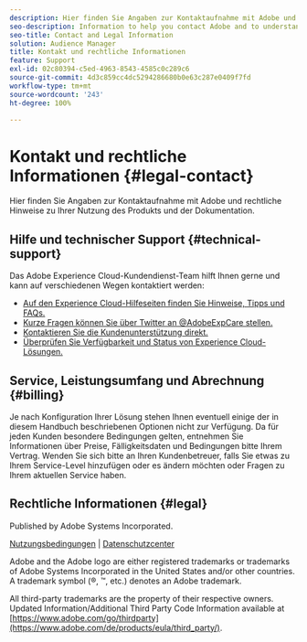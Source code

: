 ```yaml
---
description: Hier finden Sie Angaben zur Kontaktaufnahme mit Adobe und rechtliche Hinweise zu Ihrer Nutzung des Produkts und der Dokumentation.
seo-description: Information to help you contact Adobe and to understand the legal issues concerning your use of this product and documentation.
seo-title: Contact and Legal Information
solution: Audience Manager
title: Kontakt und rechtliche Informationen
feature: Support
exl-id: 02c80394-c5ed-4963-8543-4585c0c289c6
source-git-commit: 4d3c859cc4dc5294286680b0e63c287e0409f7fd
workflow-type: tm+mt
source-wordcount: '243'
ht-degree: 100%

---
```


# Kontakt und rechtliche Informationen {#legal-contact}

Hier finden Sie Angaben zur Kontaktaufnahme mit Adobe und rechtliche Hinweise zu Ihrer Nutzung des Produkts und der Dokumentation.

## Hilfe und technischer Support  {#technical-support}

Das Adobe Experience Cloud-Kundendienst-Team hilft Ihnen gerne und kann auf verschiedenen Wegen kontaktiert werden:

* [Auf den Experience Cloud-Hilfeseiten finden Sie Hinweise, Tipps und FAQs.](https://helpx.adobe.com/de/support.ec.html)
* [Kurze Fragen können Sie über Twitter an @AdobeExpCare stellen.](https://twitter.com/AdobeExpCare)
* [Kontaktieren Sie die Kundenunterstützung direkt.](https://helpx.adobe.com/de/contact/enterprise-support.ec.html)
* [Überprüfen Sie Verfügbarkeit und Status von Experience Cloud-Lösungen.](https://status.adobe.com/)

## Service, Leistungsumfang und Abrechnung {#billing}

Je nach Konfiguration Ihrer Lösung stehen Ihnen eventuell einige der in diesem Handbuch beschriebenen Optionen nicht zur Verfügung. Da für jeden Kunden besondere Bedingungen gelten, entnehmen Sie Informationen über Preise, Fälligkeitsdaten und Bedingungen bitte Ihrem Vertrag. Wenden Sie sich bitte an Ihren Kundenbetreuer, falls Sie etwas zu Ihrem Service-Level hinzufügen oder es ändern möchten oder Fragen zu Ihrem aktuellen Service haben.

## Rechtliche Informationen  {#legal}

Published by Adobe Systems Incorporated.

[Nutzungsbedingungen](https://www.adobe.com/de/legal/terms.html) | [Datenschutzcenter](https://www.adobe.com/de/privacy.html)

Adobe and the Adobe logo are either registered trademarks or trademarks of Adobe Systems Incorporated in the United States and/or other countries. A trademark symbol (®, ™, etc.) denotes an Adobe trademark.

All third-party trademarks are the property of their respective owners. Updated Information/Additional Third Party Code Information available at [https://www.adobe.com/go/thirdparty](https://www.adobe.com/de/products/eula/third_party/).
